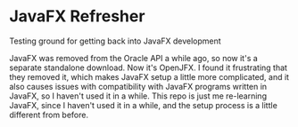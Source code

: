# JavaFX Refresher

Testing ground for getting back into JavaFX development

JavaFX was removed from the Oracle API a while ago, so now it's a separate standalone download. Now it's OpenJFX. I found it frustrating that they removed it, which makes JavaFX setup a little more complicated, and it also causes issues with compatibility with JavaFX programs written in JavaFX, so I haven't used it in a while. This repo is just me re-learning JavaFX, since I haven't used it in a while, and the setup process is a little different from before. 
